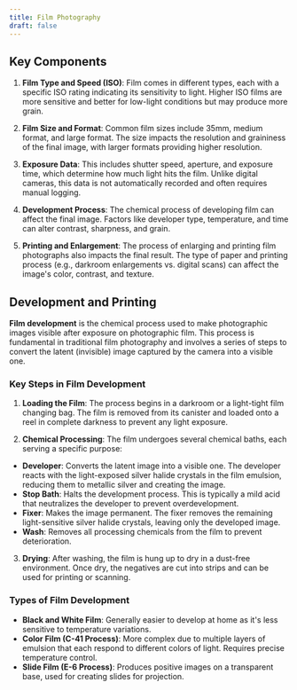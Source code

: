 ```yaml
---
title: Film Photography
draft: false
---
```


## Key Components

1. **Film Type and Speed (ISO)**: Film comes in different types, each with a specific ISO rating indicating its sensitivity to light. Higher ISO films are more sensitive and better for low-light conditions but may produce more grain.

2. **Film Size and Format**: Common film sizes include 35mm, medium format, and large format. The size impacts the resolution and graininess of the final image, with larger formats providing higher resolution.

3. **Exposure Data**: This includes shutter speed, aperture, and exposure time, which determine how much light hits the film. Unlike digital cameras, this data is not automatically recorded and often requires manual logging.

4. **Development Process**: The chemical process of developing film can affect the final image. Factors like developer type, temperature, and time can alter contrast, sharpness, and grain.

5. **Printing and Enlargement**: The process of enlarging and printing film photographs also impacts the final result. The type of paper and printing process (e.g., darkroom enlargements vs. digital scans) can affect the image's color, contrast, and texture.

## Development and Printing

**Film development** is the chemical process used to make photographic images visible after exposure on photographic film. This process is fundamental in traditional film photography and involves a series of steps to convert the latent (invisible) image captured by the camera into a visible one.

### Key Steps in Film Development

1. **Loading the Film**: The process begins in a darkroom or a light-tight film changing bag. The film is removed from its canister and loaded onto a reel in complete darkness to prevent any light exposure.

2. **Chemical Processing**: The film undergoes several chemical baths, each serving a specific purpose:
  - **Developer**: Converts the latent image into a visible one. The developer reacts with the light-exposed silver halide crystals in the film emulsion, reducing them to metallic silver and creating the image.
  - **Stop Bath**: Halts the development process. This is typically a mild acid that neutralizes the developer to prevent overdevelopment.
  - **Fixer**: Makes the image permanent. The fixer removes the remaining light-sensitive silver halide crystals, leaving only the developed image.
  - **Wash**: Removes all processing chemicals from the film to prevent deterioration.

3. **Drying**: After washing, the film is hung up to dry in a dust-free environment. Once dry, the negatives are cut into strips and can be used for printing or scanning.

### Types of Film Development

- **Black and White Film**: Generally easier to develop at home as it's less sensitive to temperature variations.
- **Color Film (C-41 Process)**: More complex due to multiple layers of emulsion that each respond to different colors of light. Requires precise temperature control.
- **Slide Film (E-6 Process)**: Produces positive images on a transparent base, used for creating slides for projection.
